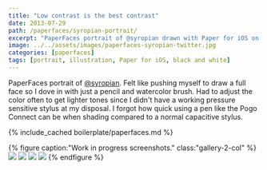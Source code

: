 ```yaml
---
title: "Low contrast is the best contrast"
date: 2013-07-29
path: /paperfaces/syropian-portrait/
excerpt: "PaperFaces portrait of @syropian drawn with Paper for iOS on an iPad."
image: ../../assets/images/paperfaces-syropian-twitter.jpg
categories: [paperfaces]
tags: [portrait, illustration, Paper for iOS, black and white]
---
```


PaperFaces portrait of [@syropian](https://twitter.com/syropian). Felt like pushing myself to draw a full face so I dove in with just a pencil and watercolor brush. Had to adjust the color often to get lighter tones since I didn't have a working pressure sensitive stylus at my disposal. I forgot how quick using a pen like the Pogo Connect can be when shading compared to a normal capacitive stylus.

{% include_cached boilerplate/paperfaces.md %}

{% figure caption:"Work in progress screenshots." class:"gallery-2-col" %}
[![](../../assets/images/paperfaces-syropian-process-1-600.jpg)](../../assets/images/paperfaces-syropian-process-1-lg.jpg)
[![](../../assets/images/paperfaces-syropian-process-2-600.jpg)](../../assets/images/paperfaces-syropian-process-2-lg.jpg)
[![](../../assets/images/paperfaces-syropian-process-3-600.jpg)](../../assets/images/paperfaces-syropian-process-3-lg.jpg)
[![](../../assets/images/paperfaces-syropian-process-4-600.jpg)](../../assets/images/paperfaces-syropian-process-4-lg.jpg)
{% endfigure %}
